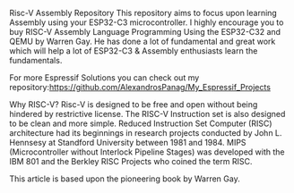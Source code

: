 Risc-V Assembly Repository
This repository aims to focus upon learning Assembly using your ESP32-C3 microcontroller. I highly encourage you to buy RISC-V Assembly Language Programming Using the ESP32-C32 and QEMU by Warren Gay. He has done a lot of fundamental and great work which will help a lot of ESP32-C3 & Assembly enthusiasts learn the fundamentals.

For more Espressif Solutions you can check out my repository:https://github.com/AlexandrosPanag/My_Espressif_Projects

Why RISC-V?
Risc-V is designed to be free and open without being hindered by restrictive license. The RISC-V Instruction set is also designed to be clean and more simple. Reduced Instruction Set Computer (RISC) architecture had its beginnings in research projects conducted by John L. Hennsesy at Standford University between 1981 and 1984. MIPS (Microcontroller without Interlock Pipeline Stages) was developed with the IBM 801 and the Berkley RISC Projects who coined the term RISC.

This article is based upon the pioneering book by Warren Gay.
